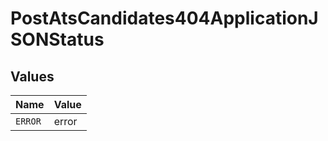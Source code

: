 # PostAtsCandidates404ApplicationJSONStatus


## Values

| Name    | Value   |
| ------- | ------- |
| `ERROR` | error   |